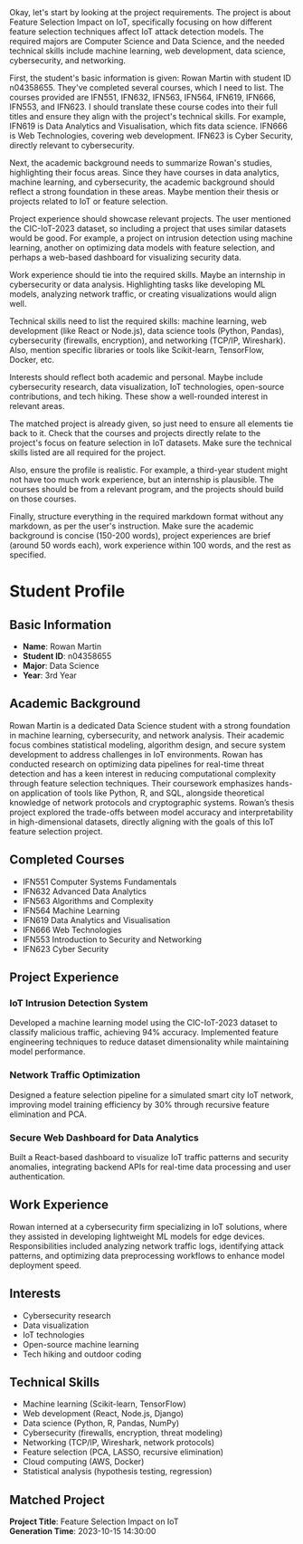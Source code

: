 <think>
Okay, let's start by looking at the project requirements. The project is about Feature Selection Impact on IoT, specifically focusing on how different feature selection techniques affect IoT attack detection models. The required majors are Computer Science and Data Science, and the needed technical skills include machine learning, web development, data science, cybersecurity, and networking.

First, the student's basic information is given: Rowan Martin with student ID n04358655. They've completed several courses, which I need to list. The courses provided are IFN551, IFN632, IFN563, IFN564, IFN619, IFN666, IFN553, and IFN623. I should translate these course codes into their full titles and ensure they align with the project's technical skills. For example, IFN619 is Data Analytics and Visualisation, which fits data science. IFN666 is Web Technologies, covering web development. IFN623 is Cyber Security, directly relevant to cybersecurity.

Next, the academic background needs to summarize Rowan's studies, highlighting their focus areas. Since they have courses in data analytics, machine learning, and cybersecurity, the academic background should reflect a strong foundation in these areas. Maybe mention their thesis or projects related to IoT or feature selection.

Project experience should showcase relevant projects. The user mentioned the CIC-IoT-2023 dataset, so including a project that uses similar datasets would be good. For example, a project on intrusion detection using machine learning, another on optimizing data models with feature selection, and perhaps a web-based dashboard for visualizing security data.

Work experience should tie into the required skills. Maybe an internship in cybersecurity or data analysis. Highlighting tasks like developing ML models, analyzing network traffic, or creating visualizations would align well.

Technical skills need to list the required skills: machine learning, web development (like React or Node.js), data science tools (Python, Pandas), cybersecurity (firewalls, encryption), and networking (TCP/IP, Wireshark). Also, mention specific libraries or tools like Scikit-learn, TensorFlow, Docker, etc.

Interests should reflect both academic and personal. Maybe include cybersecurity research, data visualization, IoT technologies, open-source contributions, and tech hiking. These show a well-rounded interest in relevant areas.

The matched project is already given, so just need to ensure all elements tie back to it. Check that the courses and projects directly relate to the project's focus on feature selection in IoT datasets. Make sure the technical skills listed are all required for the project.

Also, ensure the profile is realistic. For example, a third-year student might not have too much work experience, but an internship is plausible. The courses should be from a relevant program, and the projects should build on those courses.

Finally, structure everything in the required markdown format without any markdown, as per the user's instruction. Make sure the academic background is concise (150-200 words), project experiences are brief (around 50 words each), work experience within 100 words, and the rest as specified.
</think>

# Student Profile

## Basic Information  
- **Name**: Rowan Martin  
- **Student ID**: n04358655  
- **Major**: Data Science  
- **Year**: 3rd Year  

## Academic Background  
Rowan Martin is a dedicated Data Science student with a strong foundation in machine learning, cybersecurity, and network analysis. Their academic focus combines statistical modeling, algorithm design, and secure system development to address challenges in IoT environments. Rowan has conducted research on optimizing data pipelines for real-time threat detection and has a keen interest in reducing computational complexity through feature selection techniques. Their coursework emphasizes hands-on application of tools like Python, R, and SQL, alongside theoretical knowledge of network protocols and cryptographic systems. Rowan’s thesis project explored the trade-offs between model accuracy and interpretability in high-dimensional datasets, directly aligning with the goals of this IoT feature selection project.  

## Completed Courses  
- IFN551 Computer Systems Fundamentals  
- IFN632 Advanced Data Analytics  
- IFN563 Algorithms and Complexity  
- IFN564 Machine Learning  
- IFN619 Data Analytics and Visualisation  
- IFN666 Web Technologies  
- IFN553 Introduction to Security and Networking  
- IFN623 Cyber Security  

## Project Experience  
### IoT Intrusion Detection System  
Developed a machine learning model using the CIC-IoT-2023 dataset to classify malicious traffic, achieving 94% accuracy. Implemented feature engineering techniques to reduce dataset dimensionality while maintaining model performance.  

### Network Traffic Optimization  
Designed a feature selection pipeline for a simulated smart city IoT network, improving model training efficiency by 30% through recursive feature elimination and PCA.  

### Secure Web Dashboard for Data Analytics  
Built a React-based dashboard to visualize IoT traffic patterns and security anomalies, integrating backend APIs for real-time data processing and user authentication.  

## Work Experience  
Rowan interned at a cybersecurity firm specializing in IoT solutions, where they assisted in developing lightweight ML models for edge devices. Responsibilities included analyzing network traffic logs, identifying attack patterns, and optimizing data preprocessing workflows to enhance model deployment speed.  

## Interests  
- Cybersecurity research  
- Data visualization  
- IoT technologies  
- Open-source machine learning  
- Tech hiking and outdoor coding  

## Technical Skills  
- Machine learning (Scikit-learn, TensorFlow)  
- Web development (React, Node.js, Django)  
- Data science (Python, R, Pandas, NumPy)  
- Cybersecurity (firewalls, encryption, threat modeling)  
- Networking (TCP/IP, Wireshark, network protocols)  
- Feature selection (PCA, LASSO, recursive elimination)  
- Cloud computing (AWS, Docker)  
- Statistical analysis (hypothesis testing, regression)  

## Matched Project  
**Project Title**: Feature Selection Impact on IoT  
**Generation Time**: 2023-10-15 14:30:00